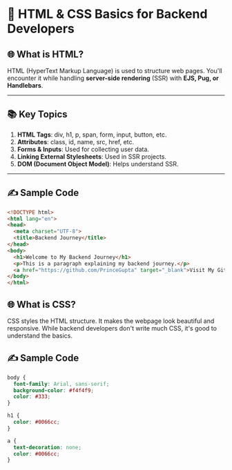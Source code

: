 # 📘 HTML & CSS Basics for Backend Developers

## 🌐 **What is HTML?**
HTML (HyperText Markup Language) is used to structure web pages. You'll encounter it while handling **server-side rendering** (SSR) with **EJS, Pug, or Handlebars**.

---

## 📚 **Key Topics**
1. **HTML Tags**: div, h1, p, span, form, input, button, etc.
2. **Attributes**: class, id, name, src, href, etc.
3. **Forms & Inputs**: Used for collecting user data.
4. **Linking External Stylesheets**: Used in SSR projects.
5. **DOM (Document Object Model)**: Helps understand SSR.

---

## ✍️ **Sample Code**
```html
<!DOCTYPE html>
<html lang="en">
<head>
  <meta charset="UTF-8">
  <title>Backend Journey</title>
</head>
<body>
  <h1>Welcome to My Backend Journey</h1>
  <p>This is a paragraph explaining my backend journey.</p>
  <a href="https://github.com/PrinceGupta" target="_blank">Visit My GitHub</a>
</body>
</html>
```


## 🌐 **What is CSS?**
CSS styles the HTML structure. It makes the webpage look beautiful and responsive. While backend developers don't write much CSS, it's good to understand the basics.

## ✍️ **Sample Code**
```css
body {
  font-family: Arial, sans-serif;
  background-color: #f4f4f9;
  color: #333;
}

h1 {
  color: #0066cc;
}

a {
  text-decoration: none;
  color: #0066cc;
}
```

